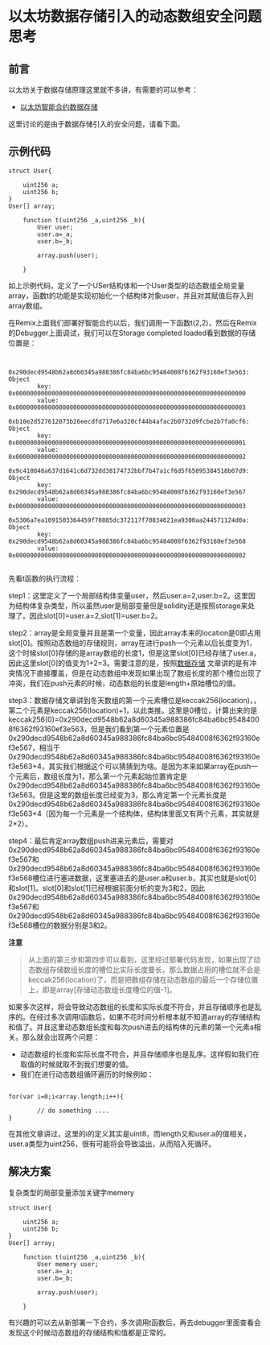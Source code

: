 # 以太坊数据存储引入的动态数组安全问题思考

## 前言

以太坊关于数据存储原理这里就不多讲，有需要的可以参考：

- [以太坊智能合约数据存储](./以太坊智能合约数据存储.md)

这里讨论的是由于数据存储引入的安全问题，请看下面。

## 示例代码

```
struct User{
    
    uint256 a;
    uint256 b;
}
User[] array;

    function t(uint256 _a,uint256 _b){
        User user;
        user.a=_a;
        user.b=_b;
        
        array.push(user);
        
    }
```

如上示例代码，定义了一个USer结构体和一个User类型的动态数组全局变量array，函数t的功能是实现初始化一个结构体对象user，并且对其赋值后存入到array数组。

在Remix上面我们部署好智能合约以后，我们调用一下函数t(2,2)，然后在Remix的Debugger上面调试，我们可以在Storage completed loaded看到数据的存储位置是：


```

    0x290decd9548b62a8d60345a988386fc84ba6bc95484008f6362f93160ef3e563: Object
        key: 0x0000000000000000000000000000000000000000000000000000000000000000
        value: 0x0000000000000000000000000000000000000000000000000000000000000003
    0xb10e2d527612073b26eecdfd717e6a320cf44b4afac2b0732d9fcbe2b7fa0cf6: Object
        key: 0x0000000000000000000000000000000000000000000000000000000000000001
        value: 0x0000000000000000000000000000000000000000000000000000000000000002
    0x9c418048a637d1641c6d732dd38174732bbf7b47a1cf6d5f65895384518b07d9: Object
        key: 0x290decd9548b62a8d60345a988386fc84ba6bc95484008f6362f93160ef3e567
        value: 0x0000000000000000000000000000000000000000000000000000000000000003
    0x5306a7ea1091503364459f70885dc372117f70834621ea9300aa244571124d0a: Object
        key: 0x290decd9548b62a8d60345a988386fc84ba6bc95484008f6362f93160ef3e568
        value: 0x0000000000000000000000000000000000000000000000000000000000000002
        
```

先看t函数的执行流程：

step1：这里定义了一个局部结构体变量user，然后user.a=2,user.b=2。这里因为结构体复杂类型，所以虽然user是局部变量但是solidity还是按照storage来处理了。因此slot[0]=user.a=2,slot[1]=user.b=2。

step2：array是全局变量并且是第一个变量，因此array本来的location是0即占用slot[0]。按照动态数组的存储规则，array在进行push一个元素以后长度变为1，这个时候slot[0]存储的是array数组的长度1，但是这里slot[0]已经存储了user.a，因此这里slot[0]的值变为1+2=3。需要注意的是，按照[数据存储](./以太坊智能合约数据存储.md) 文章讲的是有冲突情况下直接覆盖，但是在动态数组中发现如果出现了数组长度的那个槽位出现了冲突，我们在push元素的时候，动态数组的长度是length+原始槽位的值。

step3：数据存储文章讲到冬天数组的第一个元素槽位是keccak256(location)，，第二个元素是keccak256(location)+1，以此类推。这里是0槽位，计算出来的是keccak256(0)=0x290decd9548b62a8d60345a988386fc84ba6bc95484008f6362f93160ef3e563，但是我们看到第一个元素位置是0x290decd9548b62a8d60345a988386fc84ba6bc95484008f6362f93160ef3e567，相当于0x290decd9548b62a8d60345a988386fc84ba6bc95484008f6362f93160ef3e563+4，其实我们根据这个可以猜猜到为啥。是因为本来如果array在push一个元素后，数组长度为1，那么第一个元素起始位置肯定是0x290decd9548b62a8d60345a988386fc84ba6bc95484008f6362f93160ef3e563。但是这里的数组长度已经变为3，那么肯定第一个元素长度是0x290decd9548b62a8d60345a988386fc84ba6bc95484008f6362f93160ef3e563+4（因为每一个元素是一个结构体，结构体里面又有两个元素，其实就是2*2）。

step4：最后肯定array数组push进来元素后，需要对0x290decd9548b62a8d60345a988386fc84ba6bc95484008f6362f93160ef3e567和0x290decd9548b62a8d60345a988386fc84ba6bc95484008f6362f93160ef3e568槽位进行塞进数据，这里塞进去的是user.a和user.b，其实也就是slot[0]和slot[1]。slot[0]和slot[1]已经根据前面分析的变为3和2，因此0x290decd9548b62a8d60345a988386fc84ba6bc95484008f6362f93160ef3e567和0x290decd9548b62a8d60345a988386fc84ba6bc95484008f6362f93160ef3e568槽位的数据分别是3和2。

**注意**

>从上面的第三步和第四步可以看到，这里经过部署代码发现，如果出现了动态数组存储数组长度的槽位比实际长度要长，那么数据占用的槽位就不会是keccak256(location)了，而是把数组存储在动态数组的最后一个存储位置上，即是array[存储动态数组长度槽位的值-1]。


如果多次这样，将会导致动态数组的长度和实际长度不符合，并且存储顺序也是乱序的。在经过多次调用t函数后，如果不花时间分析根本就不知道array的存储结构和值了。并且这里动态数组长度和每次push进去的结构体的元素的第一个元素a相关。那么就会出现两个问题：

- 动态数组的长度和实际长度不符合，并且存储顺序也是乱序。这样假如我们在取值的时候就取不到我们想要的值。
- 我们在进行动态数组循环遍历的时候例如：  
  
```

for(var i=0;i<array.length;i++){
          
		// do something ....
}

```
  在其他文章讲过，这里的i的定义其实是uint8，而length又和user.a的值相关，user.a类型为uint256，很有可能将会导致溢出，从而陷入死循环。
  
  
## 解决方案

复杂类型的局部变量添加关键字memery

```
struct User{
    
    uint256 a;
    uint256 b;
}
User[] array;

    function t(uint256 _a,uint256 _b){
        User memery user;
        user.a=_a;
        user.b=_b;
        
        array.push(user);
        
    }

```

有兴趣的可以去从新部署一下合约，多次调用t函数后，再去debugger里面查看会发现这个时候动态数组的存储结构和值都是正常的。
















































